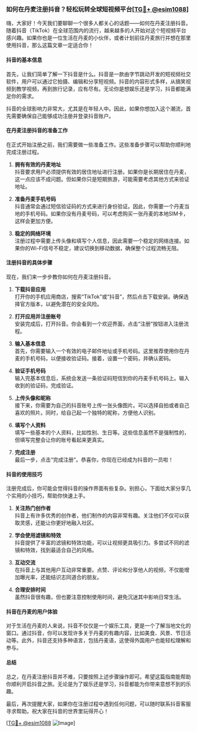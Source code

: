 ### 如何在丹麦注册抖音？轻松玩转全球短视频平台[[TG💪+ @esim1088](https://t.me/s/esim1088)]

嗨，大家好！今天我们要聊聊一个很多人都关心的话题——如何在丹麦注册抖音。随着抖音（TikTok）在全球范围内的流行，越来越多的人开始对这个短视频平台感兴趣。如果你也是一位生活在丹麦的小伙伴，或者计划前往丹麦旅行并想在那里使用抖音，那么这篇文章一定适合你！

#### 抖音的基本信息

首先，让我们简单了解一下抖音是什么。抖音是一款由字节跳动开发的短视频社交软件，用户可以通过它拍摄、编辑和分享短视频。抖音的内容形式多样，从搞笑视频到教学视频，再到旅行记录，应有尽有。无论你是想娱乐还是学习，抖音都能满足你的需求。

抖音的全球影响力非常大，尤其是在年轻人中。因此，如果你想加入这个潮流，首先需要确保自己能够成功注册并登录抖音账户。

#### 在丹麦注册抖音的准备工作

在正式开始注册之前，我们需要做一些准备工作。这些准备步骤可以帮助你顺利地完成注册过程。

1. **拥有有效的丹麦地址**  
   抖音要求用户必须提供有效的居住地址进行注册。如果你是长期居住在丹麦，这一点应该不成问题。但如果你只是短期旅游，可能需要考虑其他方式来验证地址。

2. **准备丹麦手机号码**  
   抖音通常会通过短信验证码的方式来进行身份验证。因此，你需要一个丹麦当地的手机号码。如果你没有丹麦号码，可以考虑购买一张丹麦的本地SIM卡，这样会更加方便。

3. **稳定的网络环境**  
   注册过程中需要上传头像和填写个人信息，因此需要一个稳定的网络连接。如果你的Wi-Fi信号不稳定，建议切换到移动数据，确保整个过程流畅无阻。

#### 注册抖音的具体步骤

现在，我们来一步步教你如何在丹麦注册抖音。

1. **下载抖音应用**  
   打开你的手机应用商店，搜索“TikTok”或“抖音”，然后点击下载安装。确保选择官方版本，以避免潜在的安全风险。

2. **打开应用并注册账号**  
   安装完成后，打开抖音。你会看到一个欢迎界面，点击“注册”按钮进入注册流程。

3. **输入基本信息**  
   首先，你需要输入一个有效的电子邮件地址或手机号码。这里推荐使用你在丹麦的手机号码，以便接收验证码。接着，设置一个密码，并确认密码。

4. **验证手机号码**  
   输入完基本信息后，系统会发送一条验证码短信到你的丹麦手机号码上。输入收到的验证码，完成验证。

5. **上传头像和昵称**  
   接下来，你需要为自己的抖音账号上传一张头像图片。可以选择自拍或者自己喜欢的照片。同时，给自己起一个独特的昵称，方便他人识别。

6. **填写个人资料**  
   填写一些基本的个人资料，比如性别、生日等。这些信息虽然不是强制性的，但填写完整会让你的账号看起来更真实。

7. **完成注册**  
   最后一步，点击“完成注册”。恭喜你，你现在已经成为抖音的一员啦！

#### 抖音的使用技巧

注册完成后，你可能会觉得抖音的操作界面有些复杂。别担心，下面给大家分享几个实用的小技巧，帮助你快速上手。

1. **关注热门创作者**  
   抖音上有许多优秀的创作者，他们制作的内容非常有趣。关注他们不仅可以获取灵感，还能让你更好地融入社区。

2. **学会使用滤镜和特效**  
   抖音提供了丰富的滤镜和特效功能，可以让视频更具吸引力。多尝试不同的滤镜和特效，找到最适合自己的风格。

3. **互动交流**  
   在抖音上与其他用户互动非常重要。点赞、评论和分享他人的视频，不仅能增加曝光率，还能结识志同道合的朋友。

4. **合理安排时间**  
   虽然抖音很有趣，但也要注意控制使用时间，避免沉迷其中影响日常生活。

#### 抖音在丹麦的用户体验

对于生活在丹麦的人来说，抖音不仅仅是一个娱乐工具，更是一个了解当地文化的窗口。通过抖音，你可以发现许多关于丹麦的有趣内容，比如美食、风景、节日活动等。此外，抖音还支持多种语言，包括丹麦语，这使得外国用户也能轻松理解和参与。

#### 总结

总之，在丹麦注册抖音并不难，只要按照上述步骤操作即可。希望这篇指南能帮助你顺利开启抖音之旅。无论是为了娱乐还是学习，抖音都能为你带来意想不到的乐趣。

最后，再次提醒大家，如果你在注册过程中遇到任何问题，可以随时联系抖音客服寻求帮助。祝大家在抖音的世界里玩得开心！

[[TG💪+ @esim1088](https://t.me/s/esim1088) ![Image](https://i.postimg.cc/4NQfJmqS/Snipaste-2025-05-13-00-14-12.png)]